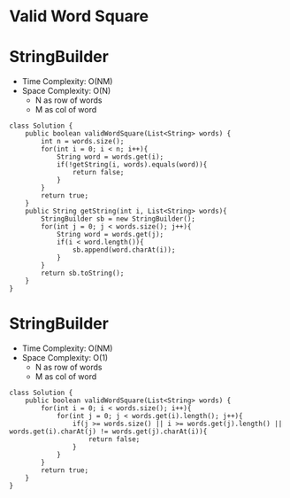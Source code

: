 # Valid Word Square
# StringBuilder
* Time Complexity: O(NM)
* Space Complexity: O(N)
	* N as row of words
	* M as col of word
```
class Solution {
    public boolean validWordSquare(List<String> words) {
        int n = words.size();
        for(int i = 0; i < n; i++){
            String word = words.get(i);
            if(!getString(i, words).equals(word)){
                return false;
            }
        }
        return true;
    }
    public String getString(int i, List<String> words){
        StringBuilder sb = new StringBuilder();
        for(int j = 0; j < words.size(); j++){
            String word = words.get(j);
            if(i < word.length()){
                sb.append(word.charAt(i));
            }
        }
        return sb.toString();
    }
}
```
# StringBuilder
* Time Complexity: O(NM)
* Space Complexity: O(1)
	* N as row of words
	* M as col of word
```
class Solution {
    public boolean validWordSquare(List<String> words) {
        for(int i = 0; i < words.size(); i++){
            for(int j = 0; j < words.get(i).length(); j++){
                if(j >= words.size() || i >= words.get(j).length() || words.get(i).charAt(j) != words.get(j).charAt(i)){
                    return false;
                }
            }
        }
        return true;
    }
}
```